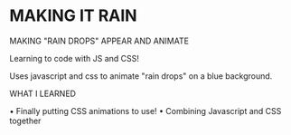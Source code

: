 # MAKING IT RAIN



MAKING "RAIN DROPS" APPEAR AND ANIMATE  

Learning to code with JS and CSS!

Uses javascript and css to animate "rain drops" on a blue background.

WHAT I LEARNED

•	Finally putting CSS animations to use! 
•	Combining Javascript and CSS together
